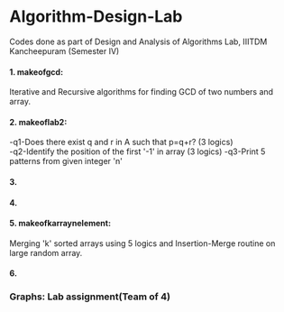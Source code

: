 # Algorithm-Design-Lab
Codes done as part of Design and Analysis of Algorithms Lab, IIITDM Kancheepuram (Semester IV)
 #### 1. makeofgcd:
  Iterative and Recursive algorithms for finding GCD of two numbers and array.
 #### 2. makeoflab2: 
 -q1-Does there exist q and r in A such that p=q+r? (3 logics)            
 -q2-Identify the position of the first '-1' in array (3 logics)
 -q3-Print 5 patterns from given integer 'n'
#### 3.
#### 4.
#### 5. makeofkarraynelement:
Merging 'k' sorted arrays using 5 logics and Insertion-Merge routine on large random array.
#### 6.

### Graphs: Lab assignment(Team of 4)
 
